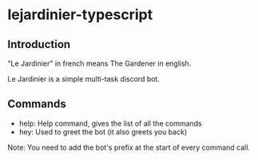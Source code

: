 <head>
  <link rel="shortcut icon" type="image/x-icon" href="./favicon.ico">
</head>

# lejardinier-typescript

## Introduction

"Le Jardinier" in french means The Gardener in english. 

Le Jardinier is a simple multi-task discord bot.

## Commands

- help: Help command, gives the list of all the commands
- hey: Used to greet the bot (it also greets you back)

Note: You need to add the bot's prefix at the start of every command call.

